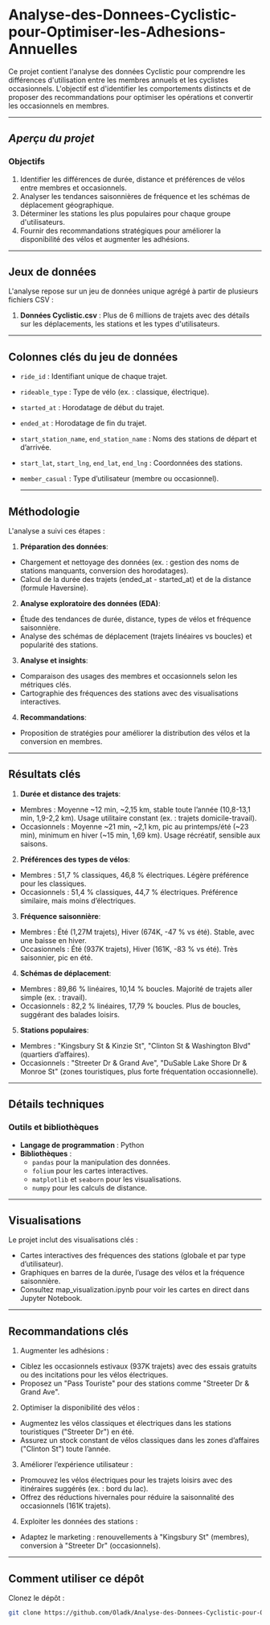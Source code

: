 # Analyse-des-Donnees-Cyclistic-pour-Optimiser-les-Adhesions-Annuelles

Ce projet contient l'analyse des données Cyclistic pour comprendre les différences d'utilisation entre les membres annuels et les cyclistes occasionnels. L'objectif est d'identifier les comportements distincts et de proposer des recommandations pour optimiser les opérations et convertir les occasionnels en membres.

---

## *Aperçu du projet*

### **Objectifs**
1. Identifier les différences de durée, distance et préférences de vélos entre membres et occasionnels.
2. Analyser les tendances saisonnières de fréquence et les schémas de déplacement géographique.
3. Déterminer les stations les plus populaires pour chaque groupe d'utilisateurs.
4. Fournir des recommandations stratégiques pour améliorer la disponibilité des vélos et augmenter les adhésions.

---

## **Jeux de données**

L'analyse repose sur un jeu de données unique agrégé à partir de plusieurs fichiers CSV :
1. **Données Cyclistic.csv** : Plus de 6 millions de trajets avec des détails sur les déplacements, les stations et les types d'utilisateurs.

---

## **Colonnes clés du jeu de données**
- `ride_id` : Identifiant unique de chaque trajet.
- `rideable_type` : Type de vélo (ex. : classique, électrique).
- `started_at` : Horodatage de début du trajet.
- `ended_at` : Horodatage de fin du trajet.
- `start_station_name`, `end_station_name` : Noms des stations de départ et d’arrivée.
- `start_lat`, `start_lng`, `end_lat`, `end_lng` : Coordonnées des stations.
- `member_casual` : Type d’utilisateur (membre ou occasionnel).

  ---
  
## **Méthodologie**

L'analyse a suivi ces étapes :
1. **Préparation des données**:
  - Chargement et nettoyage des données (ex. : gestion des noms de stations manquants, conversion des horodatages).
  - Calcul de la durée des trajets (ended_at - started_at) et de la distance (formule Haversine).
    
2. **Analyse exploratoire des données (EDA)**:
  - Étude des tendances de durée, distance, types de vélos et fréquence saisonnière.
  - Analyse des schémas de déplacement (trajets linéaires vs boucles) et popularité des stations.

3. **Analyse et insights**:
  - Comparaison des usages des membres et occasionnels selon les métriques clés.
  - Cartographie des fréquences des stations avec des visualisations interactives.

4. **Recommandations**:
  - Proposition de stratégies pour améliorer la distribution des vélos et la conversion en membres.

--- 

## **Résultats clés**

1. **Durée et distance des trajets**:
  - Membres : Moyenne ~12 min, ~2,15 km, stable toute l’année (10,8-13,1 min, 1,9-2,2 km). Usage utilitaire constant (ex. : trajets domicile-travail).
  - Occasionnels : Moyenne ~21 min, ~2,1 km, pic au printemps/été (~23 min), minimum en hiver (~15 min, 1,69 km). Usage récréatif, sensible aux saisons.

2. **Préférences des types de vélos**:
  - Membres : 51,7 % classiques, 46,8 % électriques. Légère préférence pour les classiques.
  - Occasionnels : 51,4 % classiques, 44,7 % électriques. Préférence similaire, mais moins d’électriques.

3. **Fréquence saisonnière**:
  - Membres : Été (1,27M trajets), Hiver (674K, -47 % vs été). Stable, avec une baisse en hiver.
  - Occasionnels : Été (937K trajets), Hiver (161K, -83 % vs été). Très saisonnier, pic en été.

4. **Schémas de déplacement**:
  - Membres : 89,86 % linéaires, 10,14 % boucles. Majorité de trajets aller simple (ex. : travail).
  - Occasionnels : 82,2 % linéaires, 17,79 % boucles. Plus de boucles, suggérant des balades loisirs.

5. **Stations populaires**:
  - Membres : "Kingsbury St & Kinzie St", "Clinton St & Washington Blvd" (quartiers d’affaires).
  - Occasionnels : "Streeter Dr & Grand Ave", "DuSable Lake Shore Dr & Monroe St" (zones touristiques, plus forte fréquentation occasionnelle).

---

## **Détails techniques**

### **Outils et bibliothèques**
- **Langage de programmation** : Python
- **Bibliothèques** :
  - `pandas` pour la manipulation des données.
  - `folium` pour les cartes interactives.
  - `matplotlib` et `seaborn` pour les visualisations.
  - `numpy` pour les calculs de distance.
 
---

## **Visualisations**

Le projet inclut des visualisations clés :
- Cartes interactives des fréquences des stations (globale et par type d’utilisateur).
- Graphiques en barres de la durée, l’usage des vélos et la fréquence saisonnière.
- Consultez map_visualization.ipynb pour voir les cartes en direct dans Jupyter Notebook.

---

## **Recommandations clés**

1. Augmenter les adhésions :
  - Ciblez les occasionnels estivaux (937K trajets) avec des essais gratuits ou des incitations pour les vélos électriques.
  - Proposez un "Pass Touriste" pour des stations comme "Streeter Dr & Grand Ave".
2. Optimiser la disponibilité des vélos :
  - Augmentez les vélos classiques et électriques dans les stations touristiques ("Streeter Dr") en été.
  - Assurez un stock constant de vélos classiques dans les zones d’affaires ("Clinton St") toute l’année.
3. Améliorer l’expérience utilisateur :
  - Promouvez les vélos électriques pour les trajets loisirs avec des itinéraires suggérés (ex. : bord du lac).
  - Offrez des réductions hivernales pour réduire la saisonnalité des occasionnels (161K trajets).
4. Exploiter les données des stations :
  - Adaptez le marketing : renouvellements à "Kingsbury St" (membres), conversion à "Streeter Dr" (occasionnels).

---

## Comment utiliser ce dépôt

Clonez le dépôt :
```bash
git clone https://github.com/Oladk/Analyse-des-Donnees-Cyclistic-pour-Optimiser-les-Adhesions-Annuelles.git

